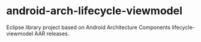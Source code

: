 # android-arch-lifecycle-viewmodel
Eclipse library project based on Android Architecture Components lifecycle-viewmodel AAR releases. 

